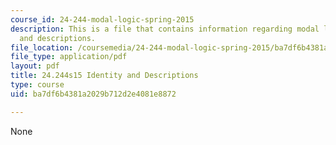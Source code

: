 ```yaml
---
course_id: 24-244-modal-logic-spring-2015
description: This is a file that contains information regarding modal logic identity
  and descriptions.
file_location: /coursemedia/24-244-modal-logic-spring-2015/ba7df6b4381a2029b712d2e4081e8872_MIT24_244S15_Identity.pdf
file_type: application/pdf
layout: pdf
title: 24.244s15 Identity and Descriptions
type: course
uid: ba7df6b4381a2029b712d2e4081e8872

---
```

None